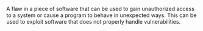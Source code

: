 A flaw in a piece of software that can be used to gain unauthorized access to a system or cause a program to behave in unexpected ways. This can be used to exploit software that does not properly handle vulnerabilities.